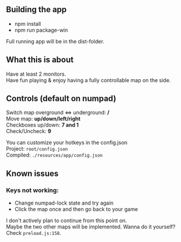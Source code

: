 ## Building the app
 - npm install
 - npm run package-win  

Full running app will be in the dist-folder.

## What this is about
Have at least 2 monitors.  
Have fun playing & enjoy having a fully controllable map on the side.

## Controls (default on numpad)
Switch map overground <=> underground: __/__  
Move map: __up/down/left/right__  
Checkboxes up/down: __7 and 1__  
Check/Uncheck: __9__

You can customize your hotkeys in the config.json  
Project: `root/config.json`  
Compiled: `./resources/app/config.json`

## Known issues
### Keys not working:
 - Change numpad-lock state and try again
 - Click the map once and then go back to your game

I don't actively plan to continue from this point on.  
Maybe the two other maps will be implemented. Wanna do it yourself? Check `preload.js:158`.